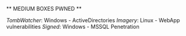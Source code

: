 ** MEDIUM BOXES PWNED **

*TombWatcher*: Windows - ActiveDirectories
*Imagery*: Linux - WebApp vulnerabilities
*Signed*: Windows - MSSQL Penetration

